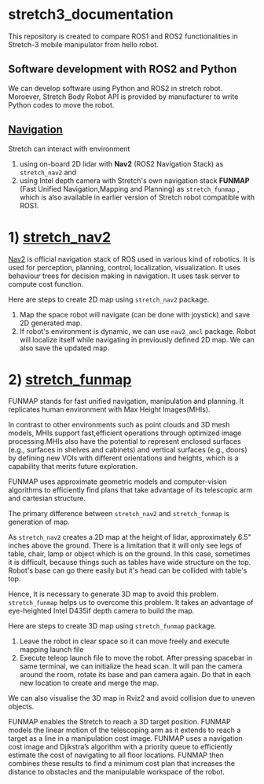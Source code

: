 # stretch3_documentation

This repository is created to compare ROS1 and ROS2 functionalities in Stretch-3 mobile manipulator from hello robot.

##  Software development with ROS2 and Python

We can develop software using Python and ROS2 in stretch robot. Moroever, Stretch Body Robot API is provided by manufacturer to write Python codes to move the robot.

## [Navigation](https://docs.hello-robot.com/0.3/getting_started/demos_mapping_and_navigation/)

Stretch can interact with environment 
1) using on-board 2D lidar with **Nav2** (ROS2 Navigation Stack) as `stretch_nav2` and 
2) using Intel depth camera with Stretch's own navigation stack **FUNMAP** (Fast Unified Navigation,Mapping and Planning) as `stretch_funmap` , which is also available in earlier version of Stretch robot compatible with ROS1.

# 1) [stretch_nav2](https://github.com/hello-robot/stretch_ros2/tree/humble/stretch_nav2)

[Nav2](https://docs.nav2.org/index.html) is official navigation stack of ROS used in various kind of robotics. It is used for perception, planning, control, localization, visualization. It uses behaviour trees for decision making in navigation.
It uses task server to compute cost function.

Here are steps to create 2D map using `stretch_nav2` package.

1) Map the space robot will navigate (can be done with joystick) and save 2D generated map.
2) If robot's environment is dynamic, we can use `nav2_amcl` package. Robot will localize itself while navigating in previously defined 2D map. We can also save the updated map.

# 2) [stretch_funmap](https://github.com/hello-robot/stretch_ros2/tree/humble/stretch_funmap#overview)

FUNMAP stands for fast unified navigation, manipulation and planning.  It replicates human environment with Max Height Images(MHIs). 

In contrast to other environments such as point clouds and 3D mesh models, MHIs support fast,efficient operations through optimized image processing.MHIs also have the potential to represent enclosed surfaces (e.g., surfaces in shelves and cabinets) and vertical surfaces (e.g., doors) by defining new VOIs with different orientations and heights, which is a capability that merits future exploration.

FUNMAP uses approximate geometric models and computer-vision algorithms to efficiently find plans that take advantage of its telescopic arm and cartesian structure.

The primary difference between `stretch_nav2` and `stretch_funmap` is generation of map. 

As `stretch_nav2` creates a 2D map at the height of lidar, approximately 6.5" inches above the ground. There is a limitation that it will only see legs of table, chair, lamp or object which is on the ground. In this case, sometimes it is difficult, because things such as tables have wide structure on the top. Robot's base can go there easily but it's head can be collided with table's top. 

Hence, It is necessary to generate 3D map to avoid this problem. `stretch_funmap` helps us to overcome this problem. It takes an advantage of eye-heighted Intel D435if depth camera to build the map.

Here are steps to create 3D map using `stretch_funmap` package.

1) Leave the robot in clear space so it can move freely and execute mapping launch file
2) Execute teleop launch file to move the robot. After pressing spacebar in same terminal, we can initialize the head scan. It will pan the camera around the room, rotate its base and pan camera again. Do that in each new location to create and merge the map.

We can also visualise the 3D map in Rviz2 and avoid collision due to uneven objects.

FUNMAP enables the Stretch to reach a 3D target position. FUNMAP models the linear motion of the telescoping arm as it extends to reach a target as a line in a manipulation cost image. FUNMAP uses a navigation cost image and Djikstra’s algorithm with a priority queue to efficiently estimate the cost of navigating to all floor locations. FUNMAP then combines these results to find a minimum cost plan that increases the distance to obstacles and the manipulable workspace of the robot.
